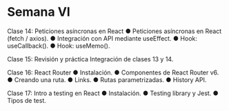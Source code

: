 # Semana VI

Clase 14: Peticiones asíncronas en React
● Peticiones asíncronas en React (fetch / axios).
● Integración con API mediante useEffect.
● Hook: useCallback().
● Hook: useMemo().

Clase 15: Revisión y práctica
Integración de clases 13 y 14.

Clase 16: React Router
● Instalación.
● Componentes de React Router v6.
● Creando una ruta.
● Links.
● Rutas parametrizadas.
● History API.

Clase 17: Intro a testing en React
● Instalación.
● Testing library y Jest.
● Tipos de test.